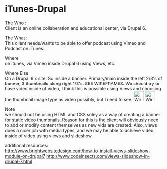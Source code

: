 iTunes-Drupal
=============

The Who : <br>Client is an online collaberation and educational center, via Drupal 6. <br>

The What : <br>This client needs/wants to be able to offer podcast using Vimeo and Podcast on iTunes.<br>

Where<br>
on itunes, via Vimeo
inside Drupal 6 using Views, etc.


Where Else<br>
On a Drupal 6.x site. So inside a banner. Primary/main inside the left 2/3's of banner, 3 thumbnails along right 1/3's.
SEE WIREFRAMES. We should try to have video inside of video, I think this is possible using Views and choosing the thumbnail image type as video possibly, but I need to see.
<IMG SRC="http://nwtronix.com/images/wireframe1.png" ALT="Wireframe 1" WIDTH=32 HEIGHT=32>
<IMG SRC="http://nwtronix.com/images/wireframe2.png" ALT="Wireframe 2" WIDTH=32 HEIGHT=32>

Note<br>
we should not be using HTML and CSS soley as a way of creating a banner for static video thumbnails. Reason for this
is the client will obviously need to add or modify content themselves as new vids are created. Also, views does a nicer 
job with media types, and we may be able to achieve video inside of video using views and slideshow.

additional resources:<br>
http://www.brightwebsitedesign.com/how-to-install-views-slideshow-module-on-drupal7
http://www.codeinsects.com/views-slideshow-in-drupal-7.html